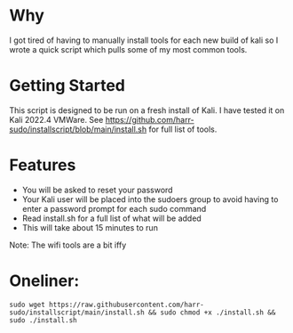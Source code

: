 # Why

I got tired of having to manually install tools for each new build of kali so I wrote a quick script which pulls some of my most common tools. 


# Getting Started

This script is designed to be run on a fresh install of Kali. I have tested it on Kali 2022.4 VMWare.
See https://github.com/harr-sudo/installscript/blob/main/install.sh for full list of tools.   

# Features

- You will be asked to reset your password
- Your Kali user will be placed into the sudoers group to avoid having to enter a password prompt for each sudo command
- Read install.sh for a full list of what will be added
- This will take about 15 minutes to run

Note: The wifi tools are a bit iffy


# Oneliner:

```
sudo wget https://raw.githubusercontent.com/harr-sudo/installscript/main/install.sh && sudo chmod +x ./install.sh && sudo ./install.sh
```
